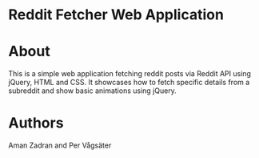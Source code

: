 # Reddit Fetcher Web Application

# About

This is a simple web application fetching reddit posts via Reddit API using jQuery, HTML and CSS. 
It showcases how to fetch specific details from a subreddit and show basic animations using jQuery. 

# Authors
Aman Zadran and Per Vågsäter
